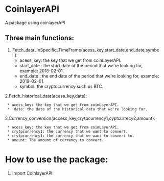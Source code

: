 # CoinlayerAPI 
A package using coinlayerAPI
## Three main functions:
1. Fetch_data_InSpecific_TimeFrame(acess_key,start_date,end_date,symbol ): 
    * acess_key: the key that we get from coinLayerAPI.
    * start_date : the start date of the period that we're looking for, example: 2018-02-01.
    * end_date   : the end date of the period that we're looking for, example: 2019-02-01.
    * symbol: the cryptocurrency such us BTC.
    
    
2.Fetch_historical_data(acess_key,date):

     * acess_key: the key that we get from coinLayerAPI.
     *  date: the date of the historical data that we're looking for.
   
3.Currency_conversion(access_key,crytpcurrency1,cyptcurrecy2,amount):

     * acess_key: the key that we get from coinLayerAPI.
     * crytpcurrency1: the currency that we want to convert.
     * crytpcurrency1: the currency that we want to convert to.
     * amount: The amount of currency to convert.
     
# How to use the package:
  1. import  CoinlayerAPI 
